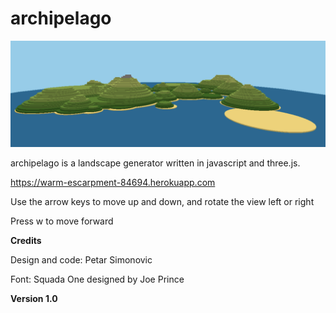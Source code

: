 # archipelago

![](archipelago.png)

archipelago is a landscape generator written in javascript and three.js.

https://warm-escarpment-84694.herokuapp.com

Use the arrow keys to move up and down, and rotate the view left or right

Press w to move forward

**Credits**

Design and code: Petar Simonovic

Font: Squada One designed by Joe Prince

**Version 1.0**
